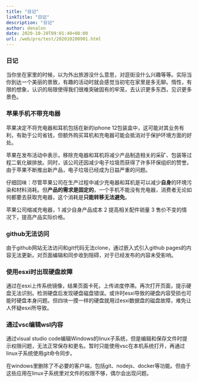 ```yaml
---
title: "日记"
linkTitle: "日记"
description: "日记"
author: denalon
date: 2020-10-20T09:01:40+08:00
url: /web/pro/test/202010200901.html
---
```



### 日记

当你坐在家里的时候，以为外出旅游没什么意思，对逛街没什么兴趣等等。实际当你到达一个美丽的景致，有趣的活动时就会感觉当初宅在家里是多无聊。惰性，有限的想象，认识的局限使得我们很难突破固有的牢笼，去认识更多东西，见识更多景色。


### 苹果手机不带充电器

苹果决定不将充电器和耳机包括在新的iphone 12包装盒中，这可能对其业务有利，有助于公司省钱，但额外购买耳机和充电器可能会抵消对于保护环境方面的好处。

苹果在发布活动中表示，移除充电器和耳机将减少产品制造相关的采矿、包装等过程二氧化碳排放。同时，该公司还因减少电子垃圾而获得了许多环保组织的赞誉。由于苹果不断推出新产品，电子垃圾已经成为日益严重的问题。

仔细回味：尽管苹果公司在生产过程中减少充电器和耳机是可以减少**自身**的环境污染和材料消耗。但**产品的需求是固定的**，一个手机不能没有充电器，消费者无论如何都要去获取充电器，这个消耗是**只能转移无法避免**。

苹果公司缩减充电器，1 减少自身产品成本 2 提高相关配件销量 3 售价不变的情况下，提高产品实际价格。

### github无法访问

由于github网站无法访问和git代码无法clone，通过嵌入式引入github pages的内容无法更新。对页面编辑和同步收到阻碍，对于已经发布的内容未受影响。

### 使用esxi时出现硬盘故障

通过在esxi上传系统镜像，结果页面卡死，上传进度停滞。再次打开页面，提示硬盘无法识别。检测硬盘后发现硬盘磁盘错误。或许时esxi导致的硬盘内容受损也可能时硬盘本身问题。但四块一摸一样的硬盘就用过esxi数据盘的磁盘故障，难免让人怀疑esxi所导致。

### 通过vsc编辑wsl内容

通过visual studio code编辑Windows的linux子系统，但是编辑和保存文件时提示权限问题，无法正常保存和更名。暂时只能使用vsc在本机系统打开，再通过linux子系统使用git命令同步。

在windows里删除了不必要的客户端，包括git、nodejs、docker等功能。但由于这些应用在linux子系统里对文件的权限不够，偶尔会出现问题。